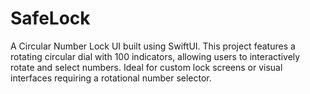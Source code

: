 # SafeLock
A Circular Number Lock UI built using SwiftUI. This project features a rotating circular dial with 100 indicators, allowing users to interactively rotate and select numbers. Ideal for custom lock screens or visual interfaces requiring a rotational number selector.
